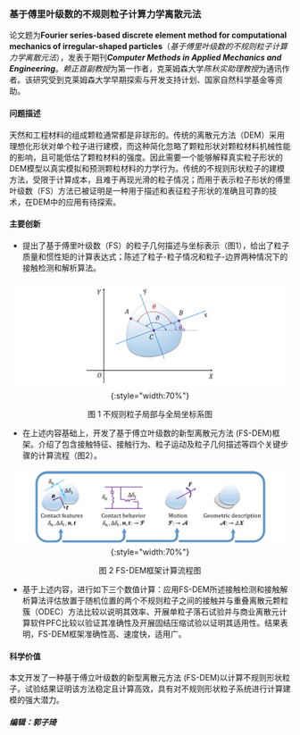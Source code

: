 ### 基于傅里叶级数的不规则粒子计算力学离散元法

论文题为**Fourier series-based discrete element method for computational mechanics of irregular-shaped particles**（*基于傅里叶级数的不规则粒子计算力学离散元法*），发表于期刊***Computer Methods in Applied Mechanics and Engineering***。*赖正首副教授*为第一作者，克莱姆森大学*陈秋实助理教授*为通讯作者。该研究受到克莱姆森大学早期探索与开发支持计划、国家自然科学基金等资助。

#### 问题描述

天然和工程材料的组成颗粒通常都是非球形的。传统的离散元方法（DEM）采用理想化形状对单个粒子进行建模，而这种简化忽略了颗粒形状对颗粒材料机械性能的影响，且可能低估了颗粒材料的强度。因此需要一个能够解释真实粒子形状的DEM模型以真实模拟和预测颗粒材料的力学行为。传统的不规则形状粒子的建模方法，受限于计算成本，且难于再现光滑的粒子情况；而用于表示粒子形状的傅里叶级数（FS）方法已被证明是一种用于描述和表征粒子形状的准确且可靠的技术，在DEM中的应用有待探索。

#### 主要创新

- 提出了基于傅里叶级数（FS）的粒子几何描述与坐标表示（图1），给出了粒子质量和惯性矩的计算表达式；陈述了粒子-粒子情况和粒子-边界两种情况下的接触检测和解析算法。

<center>

![workflow](fig-1.png){:style="width:70%"}

图 1 不规则粒子局部与全局坐标系图

</center>

- 在上述内容基础上，开发了基于傅立叶级数的新型离散元方法 (FS-DEM)框架。介绍了包含接触特征、接触行为、粒子运动及粒子几何描述等四个关键步骤的计算流程（图2）。

<center>

![workflow](fig-2.png){:style="width:70%"}

图 2 FS-DEM框架计算流程图

</center>

- 基于上述内容，进行如下三个数值计算：应用FS-DEM所述接触检测和接触解析算法评估放置于随机位置的两个不规则粒子之间的接触并与重叠离散元颗粒簇（ODEC）方法比较以说明其效率、开展单粒子落石试验并与商业离散元计算软件PFC比较以验证其准确性及开展固结压缩试验以证明其适用性。结果表明，FS-DEM框架准确性高、速度快，适用广。

#### 科学价值

本文开发了一种基于傅立叶级数的新型离散元方法 (FS-DEM)以计算不规则形状粒子。试验结果证明该方法稳定且计算高效，具有对不规则形状粒子系统进行计算建模的强大潜力。

##### 编辑：郭子琦